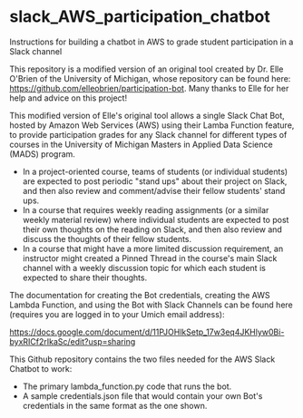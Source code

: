 # slack_AWS_participation_chatbot
Instructions for building a chatbot in AWS to grade student participation in a Slack channel

This repository is a modified version of an original tool created by Dr. Elle O'Brien of the University of Michigan, whose repository can be found here: https://github.com/elleobrien/participation-bot.  Many thanks to Elle for her help and advice on this project!  

This modified version of Elle's original tool allows a single Slack Chat Bot, hosted by Amazon Web Services (AWS) using their Lamba Function feature, to provide participation grades for any Slack channel for different types of courses in the University of Michigan Masters in Applied Data Science (MADS) program.  
 - In a project-oriented course, teams of students (or individual students) are expected to post periodic "stand ups" about their project on Slack, and then also review and comment/advise their fellow students' stand ups.
 -  In a course that requires weekly reading assignments (or a similar weekly material review) where individual students are expected to post their own thoughts on the reading on Slack, and then also review and discuss the thoughts of their fellow students.
 - In a course that might have a more limited discussion requirement, an instructor might created a Pinned Thread in the course's main Slack channel with a weekly discussion topic for which each student is expected to share their thoughts.
 
The documentation for creating the Bot credentials, creating the AWS Lambda Function, and using the Bot with Slack Channels can be found here (requires you are logged in to your Umich email address): 

  https://docs.google.com/document/d/11PJOHlkSetp_17w3eq4JKHlyw0Bi-byxRICf2rIkaSc/edit?usp=sharing 
  
 This Github repository contains the two files needed for the AWS Slack Chatbot to work:
  - The primary lambda_function.py code that runs the bot.
  - A sample credentials.json file that would contain your own Bot's credentials in the same format as the one shown.
  

